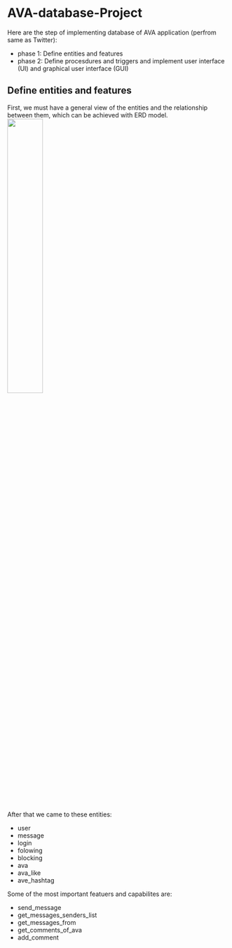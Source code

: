 # AVA-database-Project
Here are the step of implementing database of AVA application (perfrom same as Twitter):

* phase 1: Define entities and features
* phase 2: Define procesdures and triggers and implement user interface (UI) and graphical user interface (GUI)

## Define entities and features
First, we must have a general view of the entities and the relationship between them, which can be achieved with ERD model.
<img src = "https://user-images.githubusercontent.com/93929227/203502176-a9276627-75a7-4156-86c0-28a7f3794052.png" width = "40%" height = "40%">

After that we came to these entities:
* user
* message
* login
* folowing
* blocking
* ava
* ava_like
* ave_hashtag

Some of the most important featuers and capabilites are:
* send_message
* get_messages_senders_list
* get_messages_from
* get_comments_of_ava
* add_comment
